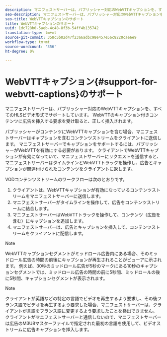 ```yaml
---
description: マニフェストサーバーは、パブリッシャー対応のWebVTTキャプションを、すべてのHLSビデオ形式でサポートしています。 WebVTTのキャプション付きコンテンツに広告を挿入する要求を受け取ると、正しく挿入されます。
seo-description: マニフェストサーバーは、パブリッシャー対応のWebVTTキャプションを、すべてのHLSビデオ形式でサポートしています。 WebVTTのキャプション付きコンテンツに広告を挿入する要求を受け取ると、正しく挿入されます。
seo-title: WebVTTキャプションのサポート
title: WebVTTキャプションのサポート
uuid: 1dc728b0-5aeb-4c48-8f3b-54ff4b135742
translation-type: tm+mt
source-git-commit: 358c5b02d47f23a6adbc98e457e56c8220cae6e9
workflow-type: tm+mt
source-wordcount: '356'
ht-degree: 0%

---
```



# WebVTTキャプション{#support-for-webvtt-captions}のサポート

マニフェストサーバーは、パブリッシャー対応のWebVTTキャプションを、すべてのHLSビデオ形式でサポートしています。 WebVTTのキャプション付きコンテンツに広告を挿入する要求を受け取ると、正しく挿入されます。

パブリッシャーがコンテンツにWebVTTキャプションを含む場合、マニフェストサーバーはキャプションを含むコンテンツストリームをクライアントに送信します。 マニフェストサーバーでキャプションをサポートするには、パブリッシャーがWebVTTを有効にする必要があります。 クライアントでWebVTTキャプションが有効になっていて、マニフェストサーバーにリクエストを送信すると、マニフェストサーバーはタイムラインとWebVTTトラックを操作し、広告とキャプションが関連付けられたコンテンツをクライアントに返します。

VODコンテンツストリームのワークフローは次のとおりです。

1. クライアントは、WebVTTキャプションが有効になっているコンテンツストリームをマニフェストサーバーに送信します。
1. マニフェストサーバーがタイムラインを操作して、広告をコンテンツストリームに結合します。
1. マニフェストサーバーはWebVTTトラックを操作して、コンテンツ（広告を含む）にキャプションを追加します。
1. マニフェストサーバーは、広告とキャプションを挿入して、コンテンツストリームをクライアントに配信します。

>[!NOTE]
>
>WebVTTキャプションセグメントがミッドロール広告内にある場合、そのミッドロール広告の時間の前後にキャプションが再生されることがビューアに示されます。 例えば、30秒のミッドロール広告が5秒のマークにある10秒のキャプションセグメントでは、ミッドロール広告の時間の前に5秒間、ミッドロールの後に5秒間、キャプションセグメントが表示されます。

>[!NOTE]
>
>クライアントが英語などの特定の言語でビデオを再生するよう要求し、その後フランス語でビデオを再生するよう要求した場合、マニフェストサーバーは、クライアントが言語をフランス語に変更するよう要求したことを検出できません。 クライアントがマニフェストサーバーと通信しないので、マニフェストサーバーは広告のM3U8マスターファイルで指定された最初の言語を使用して、ビデオストリームに広告キャプションを挿入します。